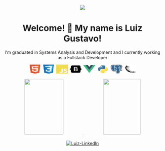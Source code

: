 <p align="center"><img src="https://media.tenor.com/wIa91mot0tAAAAAd/pixel-city-chill.gif"></p>

<h1 align="center"> Welcome! 👋 My name is Luiz Gustavo!</h1>
<p align="center"> I'm graduated in Systems Analysis and Development and I currently working as a Fullstack Developer</p>
</div>

<div align="center" style="display:inline_block">
<img align="center" alt="Luiz-HTML" height="30" width="40" src="https://raw.githubusercontent.com/devicons/devicon/master/icons/html5/html5-original.svg"> 
<img align="center" alt="Luiz-CSS" height="30" width="40" src="https://raw.githubusercontent.com/devicons/devicon/master/icons/css3/css3-original.svg"> 
<img align="center" alt="Luiz-JS" height="30" width="40" src="https://raw.githubusercontent.com/devicons/devicon/master/icons/javascript/javascript-plain.svg"> 
<img align="center" alt="Luiz-Bootstrap" height="30" width="40" src="https://raw.githubusercontent.com/devicons/devicon/master/icons/bootstrap/bootstrap-plain.svg"> 
<img align="center" alt="Luiz-VueJS" height="30" width="40" src="https://raw.githubusercontent.com/devicons/devicon/master/icons/vuejs/vuejs-original.svg">  
<img align="center" alt="Luiz-Python" height="30" width="40" src="https://raw.githubusercontent.com/devicons/devicon/master/icons/python/python-original.svg"> 
<img align="center" alt="Luiz-PostGRE" height="30" width="40" src="https://raw.githubusercontent.com/devicons/devicon/master/icons/postgresql/postgresql-original.svg"> 
<img align="center" alt="Luiz-FLASK" height="30" width="40" src="https://raw.githubusercontent.com/devicons/devicon/master/icons/flask/flask-original.svg">
</div>
<div align="center"><br>
  <a href="https://github.com/Gustavo-Seemann">
  <img height="180em" width="50%" src="https://github-readme-stats.vercel.app/api?username=Gustavo-Seemann&include_all_commits=true&count_private=true&show_icons=true&theme=radical" />
  <img height="180em" width="49%" src="https://github-readme-stats.vercel.app/api/top-langs/?username=Gustavo-Seemann&layout=compact&langs_count=8&theme=radical"/>
</div><br>

<div align="center">
  <a href="https://www.linkedin.com/in/luiz-gustavo-seemann-3a4821221/" align="center"><img alt="Luiz-LinkedIn" src="https://img.shields.io/badge/linkedin-%230077B5.svg?&style=for-the-badge&logo=linkedin&logoColor=white"></a>
</div>



